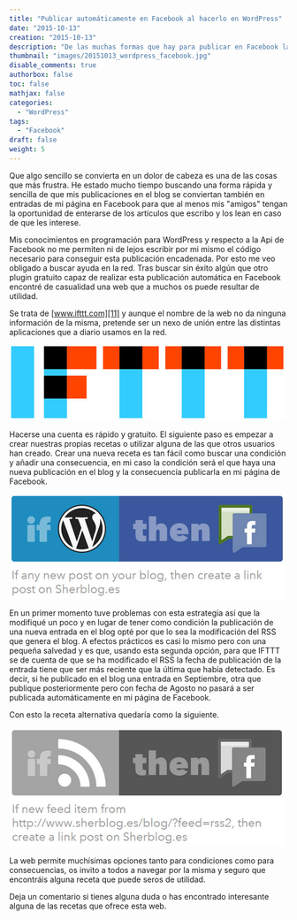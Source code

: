 ```yaml
---
title: "Publicar automáticamente en Facebook al hacerlo en WordPress"
date: "2015-10-13"
creation: "2015-10-13"
description: "De las muchas formas que hay para publicar en Facebook las entradas de Wordpress, aquí pongo la que yo utilizo."
thumbnail: "images/20151013_wordpress_facebook.jpg"
disable_comments: true
authorbox: false
toc: false
mathjax: false
categories:
  - "WordPress"
tags:
  - "Facebook"
draft: false
weight: 5
---
```

Que algo sencillo se convierta en un dolor de cabeza es una de las cosas que más frustra. He estado mucho tiempo buscando una forma rápida y sencilla de que mis publicaciones en el blog se conviertan también en entradas de mi página en Facebook para que al menos mis "amigos" tengan la oportunidad de enterarse de los artículos que escribo y los lean en caso de que les interese.

Mis conocimientos en programación para WordPress y respecto a la Api de Facebook no me permiten ni de lejos escribir por mi mismo el código necesario para conseguir esta publicación encadenada. Por esto me veo obligado a buscar ayuda en la red. Tras buscar sin éxito algún que otro plugin gratuito capaz de realizar esta publicación automática en Facebook encontré de casualidad una web que a muchos os puede resultar de utilidad.

Se trata de [www.ifttt.com][11] y aunque el nombre de la web no da ninguna información de la misma, pretende ser un nexo de unión entre las distintas aplicaciones que a diario usamos en la red.

![imagen][1]

Hacerse una cuenta es rápido y gratuito. El siguiente paso es empezar a crear nuestras propias recetas o utilizar alguna de las que otros usuarios han creado. Crear una nueva receta es tan fácil como buscar una condición y añadir una consecuencia, en mi caso la condición será el que haya una nueva publicación en el blog y la consecuencia publicarla en mi página de Facebook.

![imagen][2]

En un primer momento tuve problemas con esta estrategia así que la modifiqué un poco y en lugar de tener como condición la publicación de una nueva entrada en el blog opté por que lo sea la modificación del RSS que genera el blog. A efectos prácticos es casi lo mismo pero con una pequeña salvedad y es que, usando esta segunda opción, para que IFTTT se de cuenta de que se ha modificado el RSS la fecha de publicación de la entrada tiene que ser más reciente que la última que había detectado. Es decir, si he publicado en el blog una entrada en Septiembre, otra que publique posteriormente pero con fecha de Agosto no pasará a ser publicada automáticamente en mi página de Facebook.

Con esto la receta alternativa quedaría como la siguiente.

![imagen][3]

La web permite muchísimas opciones tanto para condiciones como para consecuencias, os invito a todos a navegar por la misma y seguro que encontráis alguna receta que puede seros de utilidad.

Deja un comentario si tienes alguna duda o has encontrado interesante alguna de las recetas que ofrece esta web.

[1]: /images/20151013_ifttt.jpg
[2]: /images/20151013_recipe_01.jpg
[3]: /images/20151013_recipe_02.jpg

[11]: https://ifttt.com/recipes